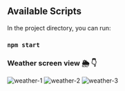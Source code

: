 ## Available Scripts

In the project directory, you can run:

### `npm start`

### Weather screen view :sun_behind_rain_cloud: :point_down: 

![weather-1](https://github.com/Natiene/weather-prevision/assets/32619832/79eded16-dbfa-431f-9483-4432ac4067f6)
![weather-2](https://github.com/Natiene/weather-prevision/assets/32619832/905041bc-f15d-49a0-abbc-a9d1149d6f16)
![weather-3](https://github.com/Natiene/weather-prevision/assets/32619832/8517e2d9-f4ea-4671-a246-e37e3207aea6)

